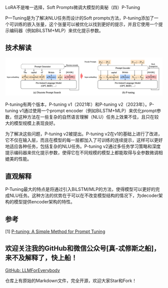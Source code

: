 LoRA不是唯一选择，Soft Prompts微调大模型的奥秘（四）P-Tuning

P—Tuning是为了解决NLU任务而设计的Soft prompts方法，P-tuning添加了一个可训练的嵌入张量，这个张量可以被优化以找到更好的提示，并且它使用一个提示编码器（例如BiLSTM+MLP）来优化提示参数。

## 技术解读

![alt text](<assest/大模型微调之Soft prompts（四）P-tuning/0.png>)

P-tuning有两个版本，P-tuning v1（2021年）和P-tuning v2（2023年）。P-tuning v1通过使用一个prompt encoder（例如BiLSTM+MLP）来优化prompt参数，但这种方法在一些复杂的自然语言理解（NLU）任务上效果不佳，且只在较大的模型规模上表现良好。

为了解决这些问题，P-tuning v2被提出。P-tuning v2在v1的基础上进行了改进，它不仅在输入层，而且在模型的每一层都加入了可训练的连续提示，这样可以更好地适应各种任务，包括复杂的NLU任务。P-tuning v2通过多任务学习策略和深度提示编码器来优化提示参数，使得它在不同规模的模型上都能取得与全参数微调相媲美的性能。

## 直观解释

P-Tuning最大的特点是将通过引入BiLSTM/MLP的方法，使得模型可以更好的完成NLU任务。这种方法的优势在于可以在不改变模型结构的情况下，为decoder架构的模型提供encoder架构的特性。

## 参考

<div id="refer-anchor-1"></div>

[1] [P-tuning: A Simple Method for Prompt Tuning](https://arxiv.org/abs/2103.10385)

## 欢迎关注我的GitHub和微信公众号[真-忒修斯之船]，来不及解释了，快上船！

[GitHub: LLMForEverybody](https://github.com/luhengshiwo/LLMForEverybody)

仓库上有原始的Markdown文件，完全开源，欢迎大家Star和Fork！